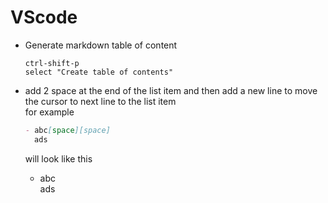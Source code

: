 # VScode
- Generate markdown table of content
  ```
  ctrl-shift-p
  select "Create table of contents"
  ```

- add 2 space at the end of the list item and then add a new line to move the cursor to next line to the list item  
  for example
  ```markdown
  - abc[space][space]
    ads
  ```  
  will look like this
  - abc  
    ads
